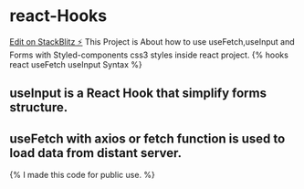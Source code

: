 # react-Hooks

[Edit on StackBlitz ⚡️](https://stackblitz.com/edit/react-c7wxkn)
This Project is About how to use useFetch,useInput and Forms with Styled-components css3 styles inside react project.
{% hooks react useFetch useInput Syntax %}

## useInput is a React Hook that simplify forms structure.
## useFetch with axios or fetch function is used to load data from distant server.
{% I made this code for public use. %}


